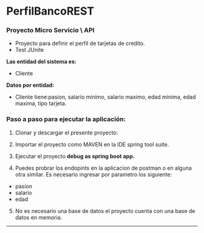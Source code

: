 # PerfilBancoREST

### Proyecto Micro Servicio \ API
- Proyecto para definir el perfil de tarjetas de credito.
- Test JUnite

**Las entidad del sistema es:**

+ Cliente

**Datos por entidad:**

- Cliente tiene:pasion, salario minimo, salario maximo, edad minima, edad maxima, tipo tarjeta.
 
### Paso a paso para ejecutar la aplicación:

1. Clonar y descargar el presente proyecto:

2. Importar el proyecto como MAVEN en la IDE spring tool suite.

3. Ejecutar el proyecto **debug as spring boot app.**

4. Puedes probrar los endopints en la aplicacion de postman o en alguna otra similar. Es necesario ingresar por parametro los siguiente:

+ pasion
+ salario
+ edad

5. No es necesario una base de datos el proyecto cuenta con una base de datos en memoria. 



------------
